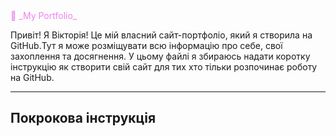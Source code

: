 <span style="color:violet">
📝 _My Portfolio_
</span>

Привіт! Я Вікторія! Це мій власний сайт-портфоліо, який я створила на GitHub.Тут я може розміщувати всю інформацію про себе, свої захоплення та досягнення.
У цьому файлі я збираюсь надати коротку інструкцію як створити свій сайт для тих хто тільки розпочинає роботу на GitHub.

---

## Покрокова інструкція
